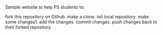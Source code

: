 Sample website to help PS students to:

fork this repository on Github.
make a clone.
init local repository.
make some changes1.
add the changes.
commit changes.
push changes back to their forked repository.
